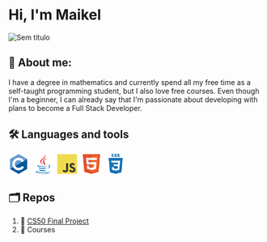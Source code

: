 # Hi, I'm Maikel

![Sem título](https://github.com/umaikel/umaikel/assets/155118558/3f11247f-18f7-4ab5-9e9a-b8418db8f337)

##  👤 About me:
I have a degree in mathematics and currently spend all my free time as a self-taught programming student, but I also love free courses.
Even though I'm a beginner, I can already say that I'm passionate about developing with plans to become a Full Stack Developer.

## 🛠 Languages and tools

<div>
  <img src="https://github.com/devicons/devicon/blob/master/icons/c/c-original.svg"  title="C" alt="C" width="40" height="40"/>&nbsp;
  <img src="https://github.com/devicons/devicon/blob/master/icons/java/java-original.svg" title="Java" alt="Java" width="40" height="40"/>&nbsp;
  <img src="https://github.com/devicons/devicon/blob/master/icons/javascript/javascript-original.svg" title="JS" alt="JS" width="40" height="40"/>&nbsp;
  <img src="https://github.com/devicons/devicon/blob/master/icons/html5/html5-original.svg" title="HTML5" alt="HTML" width="40" height="40"/>&nbsp;
  <img src="https://github.com/devicons/devicon/blob/master/icons/css3/css3-plain-wordmark.svg"  title="CSS3" alt="CSS" width="40" height="40"/>&nbsp;
</div>
<!--- icons repository https://github.com/devicons/devicon/tree/master -->

## 🗂 Repos

1. 📂 [CS50 Final Project](https://github.com/umaikel/MyInventory)
2. 📂 Courses
